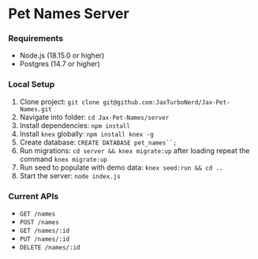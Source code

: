 # Pet Names Server

### Requirements
- Node.js (18.15.0 or higher)
- Postgres (14.7 or higher)

### Local Setup
1. Clone project: `git clone git@github.com:JaxTurboNerd/Jax-Pet-Names.git`
2. Navigate into folder: `cd Jax-Pet-Names/server`
3. Install dependencies: `npm install`
4. Install `knex` globally: `npm install knex -g`
5. Create database: `CREATE DATABASE pet_names``;`
6. Run migrations: `cd server && knex migrate:up` after loading repeat the command `knex migrate:up`
7. Run seed to populate with demo data: `knex seed:run && cd ..`
8. Start the server: `node index.js`

### Current APIs
- `GET /names`
- `POST /names`
- `GET /names/:id`
- `PUT /names/:id`
- `DELETE /names/:id`
